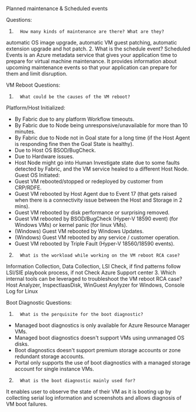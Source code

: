 Planned maintenance & Scheduled events
 
Questions: 

1.       How many kinds of maintenance are there? What are they? 
automatic OS image upgrade, automatic VM guest patching, automatic extension upgrade and hot patch.
2.       What is the schedule event? 
Scheduled Events is an Azure metadata service that gives your application time to prepare for virtual machine maintenance. It provides information about upcoming maintenance events so that your application can prepare for them and limit disruption.

VM Reboot
Questions: 

1.       What could be the causes of the VM reboot? 
Platform/Host Initialized:
 - By Fabric due to any platform Workflow timeouts.
 - By Fabric due to Node being unresponsive/unavailable for more than 10 minutes.
 - By Fabric due to Node not in Goal state for a long time (if the Host Agent is responding fine then the Goal State is healthy).
 - Due to Host OS BSOD/BugCheck.
 - Due to Hardware issues.
 - Host Node might go into Human Investigate state due to some faults detected by Fabric, and the VM service healed to a different Host Node.
Guest OS Initiated:
 - Guest VM rebooted/stopped or redeployed by customer from CRP/RDFE.
 - Guest VM rebooted by Host Agent due to Event 17 (that gets raised when there is a connectivity issue between the Host and Storage in 2 mins).
 - Guest VM rebooted by disk performance or surprising removed.
 - Guest VM rebooted by BSOD/BugCheck (Hyper-V 18590 event) (for Windows VMs) or kernel panic (for linux VMs).
 - (Windows) Guest VM rebooted by Windows Updates.
 - (Windows) Guest VM rebooted by any service / customer operation.
 - Guest VM rebooted by Triple Fault (Hyper-V 18560/18590 events).
 
2.       What is the workload while working on the VM reboot RCA case? 
Information Collection, Data Collection, LSI Check, if find patterns follow LSI/SIE playbook process, if not Check Azure Support center 
3.       Which internal tools can be leveraged to troubleshoot the VM reboot RCA case? 
Host Analyzer, InspectIaasDisk, WinGuest Anylyzer for Windows, Console Log for Linux

Boot Diagnostic
Questions: 

1.       What is the perquisite for the boot diagnostic? 
 - Managed boot diagnostics is only available for Azure Resource Manager VMs.
 - Managed boot diagnostics doesn't support VMs using unmanaged OS disks.
 - Boot diagnostics doesn't support premium storage accounts or zone redundant storage accounts.
 - Portal only supports the use of boot diagnostics with a managed storage account for single instance VMs.
2.       What is the boot diagnostic mainly used for? 
It enables user to observe the state of their VM as it is booting up by collecting serial log information and screenshots and allows diagnosis of VM boot failures.
